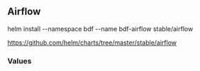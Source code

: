 ## Airflow

helm install --namespace bdf --name bdf-airflow stable/airflow

https://github.com/helm/charts/tree/master/stable/airflow

### Values


